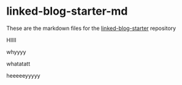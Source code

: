 # linked-blog-starter-md
These are the markdown files for the [linked-blog-starter](https://github.com/matthewwong525/linked-blog-starter) repository

HIIII


whyyyy



whatatatt

heeeeeyyyyy
